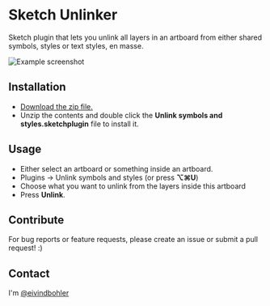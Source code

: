# Sketch Unlinker

Sketch plugin that lets you unlink all layers in an artboard from either shared symbols, styles or text styles, en masse.

![Example screenshot](https://github.com/eivindbohler/Sketch-Unlinker/screenshot01.png)

## Installation

* [Download the zip file.](https://github.com/eivindbohler/Sketch-Unlinker/archive/master.zip)
* Unzip the contents and double click the **Unlink symbols and styles.sketchplugin** file to install it.

## Usage

* Either select an artboard or something inside an artboard.
* Plugins -> Unlink symbols and styles (or press **⌥⌘U**)
* Choose what you want to unlink from the layers inside this artboard
* Press **Unlink**.

## Contribute

For bug reports or feature requests, please create an issue or submit a pull request! :)

## Contact

I'm [@eivindbohler](https://twitter.com/eivindbohler)

